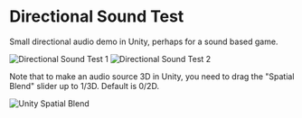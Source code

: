 # Directional Sound Test

Small directional audio demo in Unity, perhaps for a sound based game.

![Directional Sound Test 1](https://jasemagee.com/img/directional-sound-demo/directional-sound-demo1.jpg)
![Directional Sound Test 2](https://jasemagee.com/img/directional-sound-demo/directional-sound-demo2.jpg)

Note that to make an audio source 3D in Unity, you need to drag the "Spatial Blend" slider up to 1/3D. Default is 0/2D.

![Unity Spatial Blend](https://jasemagee.com/img/directional-sound-demo/unity-spatial-blend.jpg)
